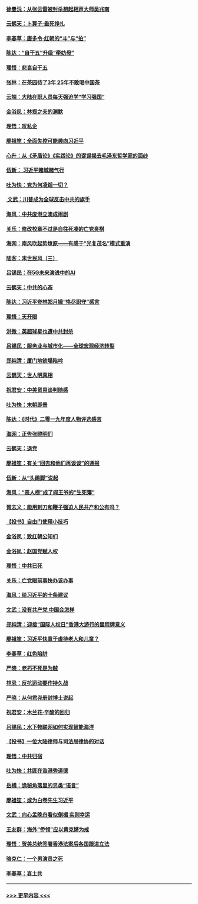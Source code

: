#### [徐曼沅：从张云雷被封杀想起相声大师吴兆南](../pages/nsc993/n11741816.md?t=12250155) 
#### [云鹤天：卜算子‧垂死挣扎](../pages/nsc993/n11739956.md?t=12250155) 
#### [李春草：唐多令‧红朝的“斗”与“拍”](../pages/nsc993/n11739830.md?t=12250155) 
#### [陈达：“自干五”升级“牵妨母”](../pages/nsc993/n11739724.md?t=12250155) 
#### [理悟：悲哀自干五](../pages/nsc993/n11739547.md?t=12250155) 
#### [张林：在茶园待了3年 25年不敢喝中国茶](../pages/nsc993/n11739240.md?t=12250155) 
#### [云端：大陆在职人员每天强迫学“学习强国”](../pages/nsc993/n11738735.md?t=12250155) 
#### [金浴凤：林郑之夫的渊默](../pages/nsc993/n11737735.md?t=12250155) 
#### [理悟：叹私企](../pages/nsc993/n11737715.md?t=12250155) 
#### [廖祖笙：全面失控可能袭向习近平](../pages/nsc993/n11737704.md?t=12250155) 
#### [心升：从《矛盾论》《实践论》的谬误揭去毛泽东哲学家的面纱](../pages/nsc993/n11736962.md?t=12250155) 
#### [伍新： 习近平赌城赌气行](../pages/nsc993/n11736929.md?t=12250155) 
#### [吐为快：党为何凌蹈一切？](../pages/nsc993/n11736915.md?t=12250155) 
#### [ 文武：川普成为全球反击中共的旗手](../pages/nsc993/n11736882.md?t=12250155) 
#### [海风：中共废港立澳成闹剧](../pages/nsc993/n11735857.md?t=12250155) 
#### [关乐：修改校章不过是自往死凑的亡党臭棋](../pages/nsc993/n11735097.md?t=12250155) 
#### [海网：南风吹起势燎原——有感于“光复茂名”模式重演](../pages/nsc993/n11732308.md?t=12250155) 
#### [陆客：末世民风（三）](../pages/nsc993/n11732211.md?t=12250155) 
#### [吕锡民：在5G未来演进中的AI](../pages/nsc993/n11730010.md?t=12250155) 
#### [云鹤天：中共的心态](../pages/nsc993/n11729906.md?t=12250155) 
#### [陈达：习近平夸林郑月娥“恪尽职守”感言](../pages/nsc993/n11729881.md?t=12250155) 
#### [理悟：天开眼](../pages/nsc993/n11729699.md?t=12250155) 
#### [洪微：英超球星也遭中共封杀](../pages/nsc993/n11727243.md?t=12250155) 
#### [吕锡民：服务业与城市化——全球宏观经济转型](../pages/nsc993/n11725845.md?t=12250155) 
#### [郑纯清：厦门地铁塌陷吟](../pages/nsc993/n11725813.md?t=12250155) 
#### [云鹤天：世人明真相](../pages/nsc993/n11725621.md?t=12250155) 
#### [祝君安：中美贸易谈判随感](../pages/nsc993/n11725609.md?t=12250155) 
#### [吐为快：末朝即景](../pages/nsc993/n11723365.md?t=12250155) 
#### [陈达：《时代》二零一九年度人物评选感言](../pages/nsc993/n11723337.md?t=12250155) 
#### [海网：正告张晓明们](../pages/nsc993/n11723228.md?t=12250155) 
#### [云鹤天：退党](../pages/nsc993/n11723056.md?t=12250155) 
#### [廖祖笙：有关“回去和他们再谈谈”的通报](../pages/nsc993/n11722442.md?t=12250155) 
#### [伍新：从“头踢脚”说起](../pages/nsc993/n11722429.md?t=12250155) 
#### [海风：“恶人榜”成了阎王爷的“生死簿”](../pages/nsc993/n11722272.md?t=12250155) 
#### [胥志义：能用剌刀和鞭子强迫人民共产和公有吗？](../pages/nsc993/n11720569.md?t=12250155) 
#### [【投书】自由门使用小技巧](../pages/nsc993/n11720180.md?t=12250155) 
#### [金浴凤：致红朝公知们](../pages/nsc993/n11720563.md?t=12250155) 
#### [金浴凤：赵国党赋人权](../pages/nsc993/n11720533.md?t=12250155) 
#### [理悟：中共已死](../pages/nsc993/n11720233.md?t=12250155) 
#### [关乐：亡党眼前事快办该办事](../pages/nsc993/n11719160.md?t=12250155) 
#### [海风：给习近平的十条建议](../pages/nsc993/n11717616.md?t=12250155) 
#### [文武：没有共产党 中国会怎样](../pages/nsc993/n11717584.md?t=12250155) 
#### [郑纯清：迎接“国际人权日”香港大游行的里程牌意义](../pages/nsc993/n11717417.md?t=12250155) 
#### [廖祖笙：习近平快意于虐待老人和儿童？](../pages/nsc993/n11715313.md?t=12250155) 
#### [李春草：红色陷阱](../pages/nsc993/n11715029.md?t=12250155) 
#### [严晓：老朽不死是为贼](../pages/nsc993/n11712910.md?t=12250155) 
#### [林忌：反抗运动要作持久战](../pages/nsc993/n11712623.md?t=12250155) 
#### [严晓：从何君尧册封博士说起](../pages/nsc993/n11712465.md?t=12250155) 
#### [祝君安：木兰花·辛酸的回归](../pages/nsc993/n11712381.md?t=12250155) 
#### [吕锡民：水下物联网如何实现智能海洋](../pages/nsc993/n11711158.md?t=12250155) 
#### [【投书】一位大陆律师与司法局律协的对话](../pages/nsc993/n11709675.md?t=12250155) 
#### [理悟：中共归宿](../pages/nsc993/n11710059.md?t=12250155) 
#### [吐为快：共匪在香港秀道德](../pages/nsc993/n11709979.md?t=12250155) 
#### [岳横：诡秘角落里的另类“语言”](../pages/nsc993/n11709792.md?t=12250155) 
#### [廖祖笙：或为白卷先生习近平](../pages/nsc993/n11708330.md?t=12250155) 
#### [文武：向心孟晚舟看似倒楣 实则幸运](../pages/nsc993/n11708236.md?t=12250155) 
#### [王友群：海外“侨领”应以黄克锵为戒](../pages/nsc993/n11706176.md?t=12250155) 
#### [理悟：贺美总统签署香港法案后各国跟进立法](../pages/nsc993/n11706853.md?t=12250155) 
#### [骆克仁：一个男演员之死](../pages/nsc993/n11706677.md?t=12250155) 
#### [李春草：哀土共](../pages/nsc993/n11706255.md?t=12250155) 

----
#### [ >>> 更早内容 <<< ](../indexes/nsc993-earlier.md)
